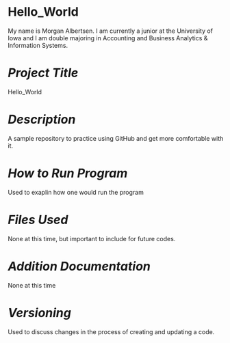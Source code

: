 # Hello_World

My name is Morgan Albertsen. I am currently a junior at the University of Iowa and I am double majoring in Accounting and Business Analytics & Information Systems.


# ***Project Title***
Hello_World

# ***Description***
A sample repository to practice using GitHub and get more comfortable with it.

# ***How to Run Program***
Used to exaplin how one would run the program

# ***Files Used***
None at this time, but important to include for future codes.

# ***Addition Documentation***
None at this time

# ***Versioning***
Used to discuss changes in the process of creating and updating a code.
